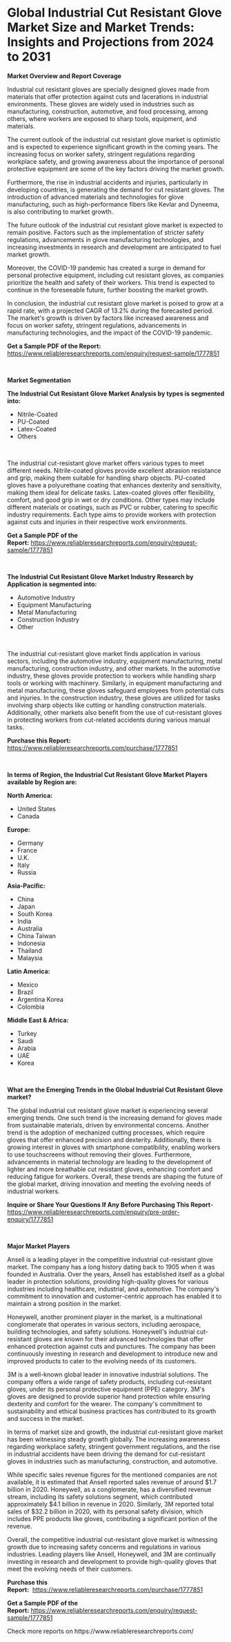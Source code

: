 <p><h1>Global Industrial Cut Resistant Glove Market Size and Market Trends: Insights and Projections from 2024 to 2031</h1></p><p><strong>Market Overview and Report Coverage</strong></p>
<p><p>Industrial cut resistant gloves are specially designed gloves made from materials that offer protection against cuts and lacerations in industrial environments. These gloves are widely used in industries such as manufacturing, construction, automotive, and food processing, among others, where workers are exposed to sharp tools, equipment, and materials.</p><p>The current outlook of the industrial cut resistant glove market is optimistic and is expected to experience significant growth in the coming years. The increasing focus on worker safety, stringent regulations regarding workplace safety, and growing awareness about the importance of personal protective equipment are some of the key factors driving the market growth.</p><p>Furthermore, the rise in industrial accidents and injuries, particularly in developing countries, is generating the demand for cut resistant gloves. The introduction of advanced materials and technologies for glove manufacturing, such as high-performance fibers like Kevlar and Dyneema, is also contributing to market growth.</p><p>The future outlook of the industrial cut resistant glove market is expected to remain positive. Factors such as the implementation of stricter safety regulations, advancements in glove manufacturing technologies, and increasing investments in research and development are anticipated to fuel market growth.</p><p>Moreover, the COVID-19 pandemic has created a surge in demand for personal protective equipment, including cut resistant gloves, as companies prioritize the health and safety of their workers. This trend is expected to continue in the foreseeable future, further boosting the market growth.</p><p>In conclusion, the industrial cut resistant glove market is poised to grow at a rapid rate, with a projected CAGR of 13.2% during the forecasted period. The market's growth is driven by factors like increased awareness and focus on worker safety, stringent regulations, advancements in manufacturing technologies, and the impact of the COVID-19 pandemic.</p></p>
<p><strong>Get a Sample PDF of the Report:</strong> <a href="https://www.reliableresearchreports.com/enquiry/request-sample/1777851">https://www.reliableresearchreports.com/enquiry/request-sample/1777851</a></p>
<p>&nbsp;</p>
<p><strong>Market Segmentation</strong></p>
<p><strong>The Industrial Cut Resistant Glove Market Analysis by types is segmented into:</strong></p>
<p><ul><li>Nitrile-Coated</li><li>PU-Coated</li><li>Latex-Coated</li><li>Others</li></ul></p>
<p>&nbsp;</p>
<p><p>The industrial cut-resistant glove market offers various types to meet different needs. Nitrile-coated gloves provide excellent abrasion resistance and grip, making them suitable for handling sharp objects. PU-coated gloves have a polyurethane coating that enhances dexterity and sensitivity, making them ideal for delicate tasks. Latex-coated gloves offer flexibility, comfort, and good grip in wet or dry conditions. Other types may include different materials or coatings, such as PVC or rubber, catering to specific industry requirements. Each type aims to provide workers with protection against cuts and injuries in their respective work environments.</p></p>
<p><strong>Get a Sample PDF of the Report:</strong>&nbsp;<a href="https://www.reliableresearchreports.com/enquiry/request-sample/1777851">https://www.reliableresearchreports.com/enquiry/request-sample/1777851</a></p>
<p>&nbsp;</p>
<p><strong>The Industrial Cut Resistant Glove Market Industry Research by Application is segmented into:</strong></p>
<p><ul><li>Automotive Industry</li><li>Equipment Manufacturing</li><li>Metal Manufacturing</li><li>Construction Industry</li><li>Other</li></ul></p>
<p>&nbsp;</p>
<p><p>The industrial cut-resistant glove market finds application in various sectors, including the automotive industry, equipment manufacturing, metal manufacturing, construction industry, and other markets. In the automotive industry, these gloves provide protection to workers while handling sharp tools or working with machinery. Similarly, in equipment manufacturing and metal manufacturing, these gloves safeguard employees from potential cuts and injuries. In the construction industry, these gloves are utilized for tasks involving sharp objects like cutting or handling construction materials. Additionally, other markets also benefit from the use of cut-resistant gloves in protecting workers from cut-related accidents during various manual tasks.</p></p>
<p><strong>Purchase this Report:</strong>&nbsp; <a href="https://www.reliableresearchreports.com/purchase/1777851">https://www.reliableresearchreports.com/purchase/1777851</a></p>
<p>&nbsp;</p>
<p><strong>In terms of Region, the Industrial Cut Resistant Glove Market Players available by Region are:</strong></p>
<p>
    <p> <strong> North America: </strong>
        <ul>
            <li>United States</li>
            <li>Canada</li>
        </ul>
        </p> 
    <p> <strong> Europe: </strong>
        <ul>
            <li>Germany</li>
            <li>France</li>
            <li>U.K.</li>
            <li>Italy</li>
            <li>Russia</li>
        </ul>
        </p> 
    <p> <strong> Asia-Pacific: </strong>
        <ul>
            <li>China</li>
            <li>Japan</li>
            <li>South Korea</li>
            <li>India</li>
            <li>Australia</li>
            <li>China Taiwan</li>
            <li>Indonesia</li>
            <li>Thailand</li>
            <li>Malaysia</li>
        </ul>
        </p> 
    <p> <strong> Latin America: </strong>
        <ul>
            <li>Mexico</li>
            <li>Brazil</li>
            <li>Argentina Korea</li>
            <li>Colombia</li>
        </ul>
        </p> 
    <p> <strong> Middle East & Africa: </strong>
        <ul>
            <li>Turkey</li>
            <li>Saudi</li>
            <li>Arabia</li>
            <li>UAE</li>
            <li>Korea</li>
        </ul>
    </p>
    </p>
<p>&nbsp;</p>
<p><strong>What are the Emerging Trends in the Global Industrial Cut Resistant Glove market?</strong></p>
<p><p>The global industrial cut resistant glove market is experiencing several emerging trends. One such trend is the increasing demand for gloves made from sustainable materials, driven by environmental concerns. Another trend is the adoption of mechanized cutting processes, which require gloves that offer enhanced precision and dexterity. Additionally, there is growing interest in gloves with smartphone compatibility, enabling workers to use touchscreens without removing their gloves. Furthermore, advancements in material technology are leading to the development of lighter and more breathable cut resistant gloves, enhancing comfort and reducing fatigue for workers. Overall, these trends are shaping the future of the global market, driving innovation and meeting the evolving needs of industrial workers.</p></p>
<p><strong>Inquire or Share Your Questions If Any Before Purchasing This Report</strong>- <a href="https://www.reliableresearchreports.com/enquiry/pre-order-enquiry/1777851">https://www.reliableresearchreports.com/enquiry/pre-order-enquiry/1777851</a></p>
<p>&nbsp;</p>
<p><strong>Major Market Players</strong></p>
<p><p>Ansell is a leading player in the competitive industrial cut-resistant glove market. The company has a long history dating back to 1905 when it was founded in Australia. Over the years, Ansell has established itself as a global leader in protection solutions, providing high-quality gloves for various industries including healthcare, industrial, and automotive. The company's commitment to innovation and customer-centric approach has enabled it to maintain a strong position in the market.</p><p>Honeywell, another prominent player in the market, is a multinational conglomerate that operates in various sectors, including aerospace, building technologies, and safety solutions. Honeywell's industrial cut-resistant gloves are known for their advanced technologies that offer enhanced protection against cuts and punctures. The company has been continuously investing in research and development to introduce new and improved products to cater to the evolving needs of its customers.</p><p>3M is a well-known global leader in innovative industrial solutions. The company offers a wide range of safety products, including cut-resistant gloves, under its personal protective equipment (PPE) category. 3M's gloves are designed to provide superior hand protection while ensuring dexterity and comfort for the wearer. The company's commitment to sustainability and ethical business practices has contributed to its growth and success in the market.</p><p>In terms of market size and growth, the industrial cut-resistant glove market has been witnessing steady growth globally. The increasing awareness regarding workplace safety, stringent government regulations, and the rise in industrial accidents have been driving the demand for cut-resistant gloves in industries such as manufacturing, construction, and automotive.</p><p>While specific sales revenue figures for the mentioned companies are not available, it is estimated that Ansell reported sales revenue of around $1.7 billion in 2020. Honeywell, as a conglomerate, has a diversified revenue stream, including its safety solutions segment, which contributed approximately $4.1 billion in revenue in 2020. Similarly, 3M reported total sales of $32.2 billion in 2020, with its personal safety division, which includes PPE products like gloves, contributing a significant portion of the revenue.</p><p>Overall, the competitive industrial cut-resistant glove market is witnessing growth due to increasing safety concerns and regulations in various industries. Leading players like Ansell, Honeywell, and 3M are continually investing in research and development to provide high-quality gloves that meet the evolving needs of their customers.</p></p>
<p><strong>Purchase this Report:</strong>&nbsp;&nbsp;<a href="https://www.reliableresearchreports.com/purchase/1777851">https://www.reliableresearchreports.com/purchase/1777851</a></p>
<p></p>
<p><strong>Get a Sample PDF of the Report:</strong>&nbsp;<a href="https://www.reliableresearchreports.com/enquiry/request-sample/1777851">https://www.reliableresearchreports.com/enquiry/request-sample/1777851</a></p>
<p>Check more reports on https://www.reliableresearchreports.com/</p>